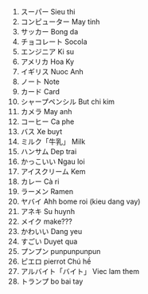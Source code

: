 1. スーパー		Sieu thi
2. コンピューター		May tinh
3. サッカー		Bong da
4. チョコレート		Socola
5. エンジニア		Ki su
6. アメリカ		Hoa Ky
7. イギリス		Nuoc Anh
8. ノート			Note
9. カード			Card
10. シャープペンシル		But chi kim
11. カメラ			May anh
12. コーヒー		Ca phe
13. バス			Xe buyt
14. ミルク「牛乳」		Milk	
15. ハンサム		Dep trai
16. かっこいい		Ngau loi
17. アイスクリーム		Kem
18. カレー		Cà ri
19. ラーメン		Ramen
20. ヤバイ		Ahh bome roi (kieu dang vay)
21. アネキ		Su huynh
22. メイク			make???
23. かわいい		Dang yeu
24. すごい		Duyet qua
25. プンプン		punpunpunpun
26. ピエロ pierrot	Chú hề
27. アルバイト「バイト」	Viec lam them	
28. トランプ 		bo bai tay		
